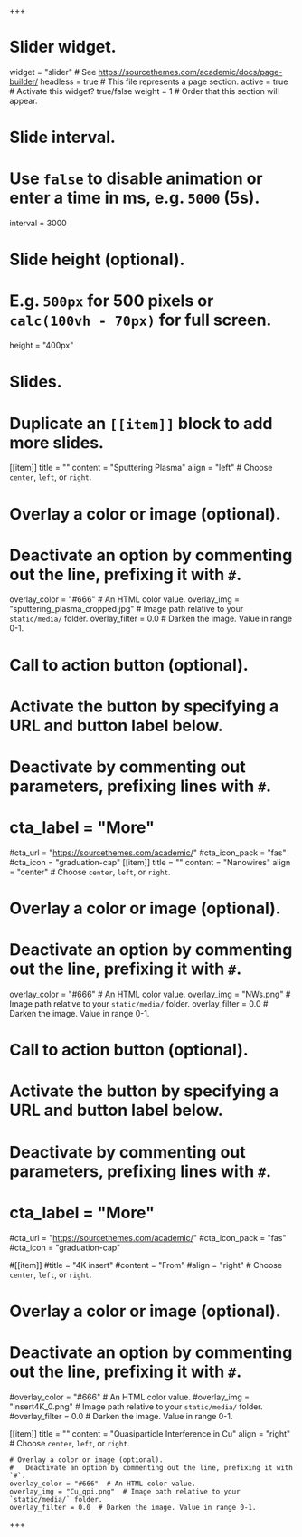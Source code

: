 +++
# Slider widget.
widget = "slider"  # See https://sourcethemes.com/academic/docs/page-builder/
headless = true  # This file represents a page section.
active = true  # Activate this widget? true/false
weight = 1  # Order that this section will appear.

# Slide interval.
# Use `false` to disable animation or enter a time in ms, e.g. `5000` (5s).
interval = 3000

# Slide height (optional).
# E.g. `500px` for 500 pixels or `calc(100vh - 70px)` for full screen.
height = "400px"

# Slides.
# Duplicate an `[[item]]` block to add more slides.
[[item]]
  title = ""
  content = "Sputtering Plasma"
  align = "left"  # Choose `center`, `left`, or `right`.

  # Overlay a color or image (optional).
  #   Deactivate an option by commenting out the line, prefixing it with `#`.
  overlay_color = "#666"  # An HTML color value.
  overlay_img = "sputtering_plasma_cropped.jpg"  # Image path relative to your `static/media/` folder.
  overlay_filter = 0.0  # Darken the image. Value in range 0-1.

  # Call to action button (optional).
  #   Activate the button by specifying a URL and button label below.
  #   Deactivate by commenting out parameters, prefixing lines with `#`.
  # cta_label = "More"
  #cta_url = "https://sourcethemes.com/academic/"
  #cta_icon_pack = "fas"
  #cta_icon = "graduation-cap"
[[item]]
  title = ""
  content = "Nanowires"
  align = "center"  # Choose `center`, `left`, or `right`.

  # Overlay a color or image (optional).
  #   Deactivate an option by commenting out the line, prefixing it with `#`.
  overlay_color = "#666"  # An HTML color value.
  overlay_img = "NWs.png"  # Image path relative to your `static/media/` folder.
  overlay_filter = 0.0  # Darken the image. Value in range 0-1.

  # Call to action button (optional).
  #   Activate the button by specifying a URL and button label below.
  #   Deactivate by commenting out parameters, prefixing lines with `#`.
  # cta_label = "More"
  #cta_url = "https://sourcethemes.com/academic/"
  #cta_icon_pack = "fas"
  #cta_icon = "graduation-cap"
  
  #[[item]]
  #title = "4K insert"
  #content = "From"
  #align = "right"  # Choose `center`, `left`, or `right`.

  # Overlay a color or image (optional).
  #   Deactivate an option by commenting out the line, prefixing it with `#`.
  #overlay_color = "#666"  # An HTML color value.
  #overlay_img = "insert4K_0.png"  # Image path relative to your `static/media/` folder.
  #overlay_filter = 0.0  # Darken the image. Value in range 0-1.

  [[item]]
    title = ""
    content = "Quasiparticle Interference in Cu"
    align = "right"  # Choose `center`, `left`, or `right`.

    # Overlay a color or image (optional).
    #   Deactivate an option by commenting out the line, prefixing it with `#`.
    overlay_color = "#666"  # An HTML color value.
    overlay_img = "Cu_qpi.png"  # Image path relative to your `static/media/` folder.
    overlay_filter = 0.0  # Darken the image. Value in range 0-1.



+++
